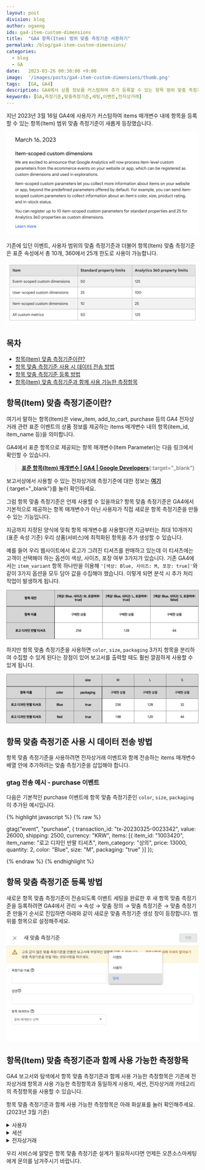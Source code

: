 ```yaml
---
layout: post
division: blog
author: ogaeng
ids: ga4-item-custom-dimensions
title:  "GA4 항목(Item) 범위 맞춤 측정기준 사용하기"
permalink: /blog/ga4-item-custom-dimensions/
categories:
  - blog
  - GA
date:   2023-03-26 00:30:00 +9:00
image:  '/images/posts/ga4-item-custom-dimensions/thumb.png'
tags:   [GA, GA4]
description: GA4에서 상품 정보를 커스텀하여 추가 등록할 수 있는 항목 범위 맞춤 측정기준에 대해 소개합니다.
keywords: [GA,측정기준,맞춤측정기준,세팅,이벤트,전자상거래]
---
```


지난 2023년 3월 16일 GA4에 사용자가 커스텀하여 items 매개변수 내에 항목을 등록할 수 있는 항목(Item) 범위 맞춤 측정기준이 새롭게 등장했습니다.

![업데이트 사항](/images/posts/ga4-item-custom-dimensions/01.png)

기존에 있던 이벤트, 사용자 범위의 맞춤 측정기준과 더불어 항목(Item) 맞춤 측정기준은 표준 속성에서 총 10개, 360에서 25개 한도로 사용이 가능합니다.

![측정기준 한도](/images/posts/ga4-item-custom-dimensions/02.png)

## 목차

- [항목(Item) 맞춤 측정기준이란?](#항목item-맞춤-측정기준이란)
- [항목 맞춤 측정기준 사용 시 데이터 전송 방법](#항목-맞춤-측정기준-사용-시-데이터-전송-방법)
- [항목 맞춤 측정기준 등록 방법](#항목-맞춤-측정기준-등록-방법)
- [항목(Item) 맞춤 측정기준과 함께 사용 가능한 측정항목](#항목item-맞춤-측정기준과-함께-사용-가능한-측정항목)

## 항목(Item) 맞춤 측정기준이란?

여기서 말하는 항목(Item)은 view_item, add_to_cart, purchase 등의 GA4 전자상거래 관련 표준 이벤트의 상품 정보를 제공하는 items 매개변수 내의 항목(item_id, item_name 등)을 의미합니다.

GA4에서 표준 항목으로 제공되는 항목 매개변수(Item Parameter)는 다음 링크에서 확인할 수 있습니다.

> [**표준 항목(Item) 매개변수 \| GA4 \| Google Developers**](https://developers.google.com/analytics/devguides/collection/ga4/reference/events?client_type=gtag&hl=en#purchase_item){:target="_blank"}
> 

보고서상에서 사용할 수 있는 전자상거래 측정기준에 대한 정보는 [**여기**](https://support.google.com/analytics/answer/9143382?hl=ko&ref_topic=11151952#zippy=%2C%EC%A0%84%EC%9E%90%EC%83%81%EA%B1%B0%EB%9E%98){:target="_blank"}를 눌러 확인하세요.

그럼 항목 맞춤 측정기준은 언제 사용할 수 있을까요? 항목 맞춤 측정기준은 GA4에서 기본적으로 제공하는 항목 매개변수가 아닌 사용자가 직접 새로운 항목 측정기준을 만들 수 있는 기능입니다.

지금까지 지정된 양식에 맞춰 항목 매개변수를 사용했다면 지금부터는 최대 10개까지(표준 속성 기준) 우리 상품(서비스)에 최적화된 항목을 추가 생성할 수 있습니다.

예를 들어 우리 웹사이트에서 로고가 그려진 티셔츠를 판매하고 있는데 이 티셔츠에는 고객이 선택해야 하는 옵션이 색상, 사이즈, 포장 여부 3가지가 있습니다. 기존 GA4에서는 `item_variant` 항목 하나만을 이용해 `'[색상: Blue, 사이즈: M, 포장: true]'`와 같이 3가지 옵션을 모두 담아 값을 수집해야 했습니다. 이렇게 되면 분석 시 추가 처리 작업이 발생하게 됩니다.

![기존 수집 방식](/images/posts/ga4-item-custom-dimensions/03.png)

하지만 항목 맞춤 측정기준을 사용하면 `color`, `size`, `packaging` 3가지 항목을 분리하여 수집할 수 있게 된다는 장점이 있어 보고서를 출력할 때도 훨씬 깔끔하게 사용할 수 있게 됩니다.

![항목 맞춤 측정기준 사용](/images/posts/ga4-item-custom-dimensions/04.png)

## 항목 맞춤 측정기준 사용 시 데이터 전송 방법

항목 맞춤 측정기준을 사용하려면 전자상거래 이벤트와 함께 전송하는 items 매개변수 배열 안에 추가하려는 맞춤 측정기준을 삽입해야 합니다.

### gtag 전송 예시 - purchase 이벤트

다음은 기본적인 purchase 이벤트에 항목 맞춤 측정기준인 `color`, `size`, `packaging`이 추가된 예시입니다.

{% highlight javascript %}
{% raw %}

gtag("event", "purchase", {
    transaction_id: "tx-20230325-0023342",
    value: 26000,
    shipping: 2500,
    currency: "KRW",
    items: [{
      item_id: "1003420",
      item_name: "로고 디자인 반팔 티셔츠",
      item_category: "상의",
      price: 13000,
      quantity: 2,
      color: "Blue",
      size: "M",
      packaging: "true"
    }]
});

{% endraw %}
{% endhighlight %}

## 항목 맞춤 측정기준 등록 방법

새로운 항목 맞춤 측정기준이 전송되도록 이벤트 세팅을 완료한 후 새 항목 맞춤 측정기준을 등록하려면 GA4에서 관리 → 속성 → 맞춤 정의 → 맞춤 측정기준 → 맞춤 측정기준 만들기 순서로 진입하면 아래와 같이 새로운 맞춤 측정기준 생성 창이 등장합니다. 범위를 항목으로 설정해주세요.

![맞춤 측정기준 등록](/images/posts/ga4-item-custom-dimensions/05.png)

## 항목(Item) 맞춤 측정기준과 함께 사용 가능한 측정항목

GA4 보고서와 탐색에서 항목 맞춤 측정기준과 함께 사용 가능한 측정항목은 기존에 전자상거래 항목과 사용 가능한 측정항목과 동일하게 사용자, 세션, 전자상거래 카테고리의 측정항목을 사용할 수 있습니다.

항목 맞춤 측정기준과 함께 사용 가능한 측정항목은 아래 화살표를 눌러 확인해주세요. (2023년 3월 기준)

<details>
<summary class="summary_toggle">사용자</summary>
<div markdown="1">
- 사용자 전환율
- 전체 구매자 수
- 처음 구매자 수
- 처음 구매자 전환
- 총 사용자
- 최대 일일 구매자 수
- 최소 일일 구매자 수
- 평균 일일 구매자 수
- 활성 사용자
- DAU/MAU
- DAU/WAU
- WAU/MAU
</div>
</details>

<details>
<summary class="summary_toggle">세션</summary>
<div markdown="1">
- 사용자당 세션
- 사용자당 참여 세션수
- 세션 전환율
- 세션수
- 이탈률
- 참여 세션수
- 참여율
</div>
</details>

<details>
<summary class="summary_toggle">전자상거래</summary>
<div markdown="1">
- 결제된 상품
- 구매한 상품
- 목록에서 조회된 상품
- 목록에서 클릭된 상품
- 상품 수량
- 상품 수익
- 상품 할인 금액
- 장바구니에 추가된 상품
- 조회된 상품
- 프로모션에서 조회된 상품
- 프로모션에서 클릭된 상품
</div>
</details>

우리 서비스에 알맞은 항목 맞춤 측정기준 설계가 필요하시다면 언제든 오픈소스마케팅에게 문의를 남겨주시기 바랍니다.